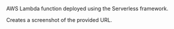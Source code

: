 AWS Lambda function deployed using the Serverless framework.

Creates a screenshot of the provided URL.
